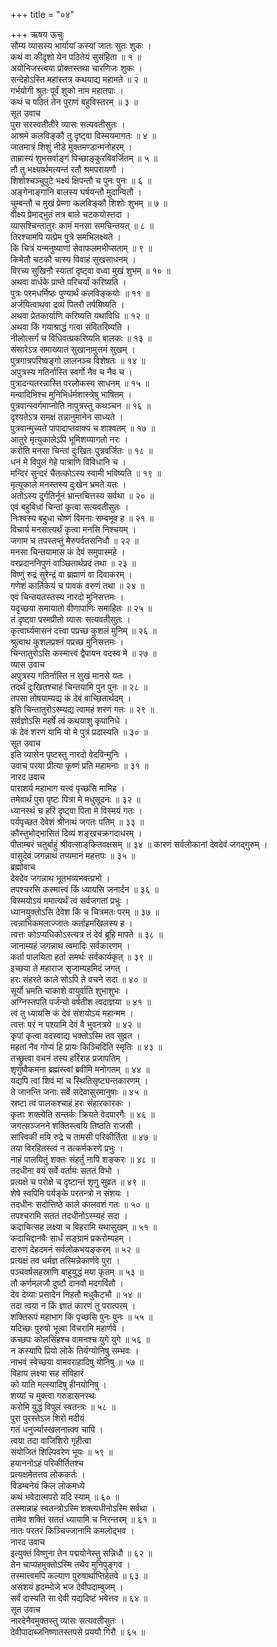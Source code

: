 +++
title = "०४"

+++
ऋषय ऊचुः  
सौम्य व्यासस्य भार्यायां कस्यां जातः सुतः शुकः ।  
कथं वा कीदृशो येन पठितेयं सुसंहिता ॥ १ ॥  
अयोनिजस्त्वया प्रोक्तस्तथा चारणिजः शुकः ।  
सन्देहोऽस्ति महांस्तत्र कथयाद्य महामते ॥ २ ॥  
गर्भयोगी श्रुतः पूर्वं शुको नाम महातपाः ।  
कथं च पठितं तेन पुराणं बहुविस्तरम् ॥ ३ ॥  
सूत उवाच  
पुरा सरस्वतीतीरे व्यासः सत्यवतीसुतः ।  
आश्रमे कलविङ्कौ तु दृष्ट्वा विस्मयमागतः ॥ ४ ॥  
जातमात्रं शिशुं नीडे मुक्तमण्डान्मनोहरम् ।  
ताम्रास्यं शुभसर्वाङ्गं पिच्छाङ्कुरविवर्जितम् ॥ ५ ॥  
तौ तु भक्ष्यार्थमत्यन्तं रतौ श्रमपरायणौ ।  
शिशोश्चञ्चुपुटे भक्ष्यं क्षिपन्तौ च पुनः पुनः ॥ ६ ॥  
अङ्गेनाङ्गानि बालस्य घर्षयन्तौ मुदान्वितौ ।  
चुम्बन्तौ च मुखं प्रेम्णा कलविङ्कौ शिशोः शुभम् ॥ ७ ॥  
वीक्ष्य प्रेमाद्‌भुतं तत्र बाले चटकयोस्तदा ।  
व्यासश्चिन्तातुरः कामं मनसा समचिन्तयत् ॥ ८ ॥  
तिरश्चामपि यत्प्रेम पुत्रे समभिलक्ष्यते ।  
किं चित्रं यन्मनुष्याणां सेवाफलमभीप्सताम् ॥ ९ ॥  
किमेतौ चटकौ चास्य विवाहं सुखसाधनम् ।  
विरच्य सुखिनौ स्यातां दृष्ट्वा वध्वा मुखं शुभम् ॥ १० ॥  
अथवा वार्धके प्राप्ते परिचर्यां करिष्यति ।  
पुत्रः परमधर्मिष्ठः पुण्यार्थं कलविङ्कयोः ॥ ११ ॥  
अर्जयित्वाथवा द्रव्यं पितरौ तर्पयिष्यति ।  
अथवा प्रेतकार्याणि करिष्यति यथाविधि ॥ १२ ॥  
अथवा किं गयाश्राद्धं गत्वा संवितरिष्यति ।  
नीलोत्सर्गं च विधिवत्प्रकरिष्यति बालकः ॥ १३ ॥  
संसारेऽत्र समाख्यातं सुखानामुत्तमं सुखम् ।  
पुत्रगात्रपरिष्वङ्गो लालनञ्च विशेषतः ॥ १४ ॥  
अपुत्रस्य गतिर्नास्ति स्वर्गो नैव च नैव च ।  
पुत्रादन्यतरन्नास्ति परलोकस्य साधनम् ॥ १५ ॥  
मन्वादिभिश्च मुनिभिर्धर्मशास्त्रेषु भाषितम् ।  
पुत्रवान्स्वर्गमाप्नोति नापुत्रस्तु कथञ्चन ॥ १६ ॥  
दृश्यतेऽत्र समक्षं तन्नानुमानेन साध्यते ।  
पुत्रवान्मुच्यते पापादाप्तवाक्यं च शाश्वतम् ॥ १७ ॥  
आतुरे मृत्युकालेऽपि भूमिशय्यागतो नरः ।  
करोति मनसा चिन्तां दुःखितः पुत्रवर्जितः ॥ १८ ॥  
धनं मे विपुलं गेहे पात्राणि विविधानि च ।  
मन्दिरं सुन्दरं चैतत्कोऽस्य स्वामी भविष्यति ॥ १९ ॥  
मृत्युकाले मनस्तस्य दुःखेन भ्रमते यतः ।  
अतोऽस्य दुर्गतिर्नूनं भ्रान्तचित्तस्य सर्वथा ॥ २० ॥  
एवं बहुविधां चिन्तां कृत्वा सत्यवतीसुतः ।  
निःश्वस्य बहुधा चोष्णं विमनाः सम्बभूव ह ॥ २१ ॥  
विचार्य मनसात्यर्थं कृत्वा मनसि निश्चयम् ।  
जगाम च तपस्तप्तुं मेरुपर्वतसनिधौ ॥ २२ ॥  
मनसा चिन्तयामास कं देवं समुपास्महे ।  
वरप्रदाननिपुणं वाञ्छितार्थप्रदं तथा ॥ २३ ॥  
विष्णुं रुद्रं सुरेन्द्रं वा ब्रह्माणं वा दिवाकरम् ।  
गणेशं कार्तिकेयं च पावकं वरुणं तथा ॥ २४ ॥  
एवं चिन्तयतस्तस्य नारदो मुनिसत्तमः ।  
यदृच्छया समायातो वीणापाणिः समाहितः ॥ २५ ॥  
तं दृष्ट्वा परमप्रीतो व्यासः सत्यवतीसुतः ।  
कृत्वार्घ्यमासनं दत्त्वा पप्रच्छ कुशलं मुनिम् ॥ २६ ॥  
श्रुत्वाथ कुशलप्रश्नं पप्रच्छ मुनिसत्तमः ।  
चिन्तातुरोऽसि कस्मात्त्वं द्वैपायन वदस्व मे ॥ २७ ॥  
व्यास उवाच  
अपुत्रस्य गतिर्नास्ति न सुखं मानसे यतः ।  
तदर्थं दुःखितश्चाहं चिन्तयामि पुन पुनः ॥ २८ ॥  
तपसा तोषयाम्यद्य कं देवं वाच्छितार्थदम् ।  
इति चिन्तातुरोऽस्म्यद्य त्वामहं शरणं गतः ॥ २९ ॥  
सर्वज्ञोऽसि महर्षे त्वं कथयाशु कृपानिधे ।  
कं देवं शरणं यामि यो मे पुत्रं प्रदास्यति ॥ ३० ॥  
सूत उवाच  
इति व्यासेन पृष्टस्तु नारदो वेदविन्मुनिः ।  
उवाच परया प्रीत्या कृष्णं प्रति महामनाः ॥ ३१ ॥  
नारद उवाच  
पाराशर्य महाभाग यत्त्वं पृच्छसि मामिह ।  
तमेवार्थं पुरा पृष्टः पित्रा मे मधुसूदनः ॥ ३२ ॥  
ध्यानस्थं च हरिं दृष्ट्वा पिता मे विस्मयं गतः ।  
पर्यपृच्छत देवेशं श्रीनाथं जगतः पतिम् ॥ ३३ ॥  
कौस्तुभोद्भासितं दिव्यं शङ्खचक्रगदाधरम् ।  
पीताम्बरं चतुर्बाहुं श्रीवत्साङ्‌कितवक्षसम् ॥ ३४ ॥
कारणं सर्वलोकानां देवदेवं जगद्गुरुम् ।  
वासुदेवं जगन्नाथं तप्यमानं महत्तपः ॥ ३५ ॥  
ब्रह्मोवाच  
देवदेव जगन्नाथ भूतभव्यभवत्प्रभो ।  
तपश्चरसि कस्मात्त्वं किं ध्यायसि जनार्दन ॥ ३६ ॥  
विस्मयोऽयं ममात्यर्थं त्वं सर्वजगतां प्रभुः ।  
ध्यानयुक्तोऽसि देवेश किं च चित्रमतः परम् ॥ ३७ ॥  
त्वन्नाभिकमलाज्जातः कर्ताहमखिलस्य ह ।  
त्वत्तः कोऽप्यधिकोऽस्त्यत्र तं देवं ब्रूहि मापते ॥ ३८ ॥  
जानाम्यहं जगन्नाथ त्वमादिः सर्वकारणम् ।  
कर्ता पालयिता हर्ता समर्थः सर्वकार्यकृत् ॥ ३९ ॥  
इच्छया ते महाराज सृजाम्यहमिदं जगत् ।  
हरः संहरते काले सोऽपि ते वचने सदा ॥ ४० ॥  
सूर्यो भ्रमति चाकाशे वायुर्वाति शुभाशुभः ।  
अग्निस्तपति पर्जन्यो वर्षतीश त्वदाज्ञया ॥ ४१ ॥  
त्वं तु ध्यायसि कं देवं संशयोऽयं महान्मम ।  
त्वत्तः परं न पश्यामि देवं वै भुवनत्रये ॥ ४२ ॥  
कृपां कृत्वा वदस्वाद्य भक्तोऽस्मि तव सुव्रत ।  
महतां नैव गोप्यं हि प्रायः किञ्चिदिति स्मृतिः ॥ ४३ ॥  
तच्छ्रुत्वा वचनं तस्य हरिराह प्रजापतिम् ।  
शृणुष्वैकमना ब्रह्मंस्त्वां ब्रवीमि मनोगतम् ॥ ४४ ॥  
यद्यपि त्वां शिवं मां च स्थितिसृष्ट्यन्तकारणम् ।  
ते जानन्ति जनाः सर्वे सदेवासुरमानुषाः ॥ ४५ ॥  
स्रष्टा त्वं पालकश्चाहं हरः संहारकारकः ।  
कृताः शक्त्येति सन्तर्कः क्रियते वेदपारगैः ॥ ४६ ॥  
जगत्सञ्जनने शक्तिस्त्वयि तिष्ठति राजसी ।  
सात्त्विकी मयि रुद्रे च तामसी परिकीर्तिता ॥ ४७ ॥  
तया विरहितस्त्वं न तत्कर्मकरणे प्रभुः ।  
नाहं पालयितुं शक्तः संहर्तुं नापि शङ्करः ॥ ४८ ॥  
तदधीना वयं सर्वे वर्तामः सततं विभो ।  
प्रत्यक्षे च परोक्षे च दृष्टान्तं शृणु सुव्रत ॥ ४९ ॥  
शेषे स्वपिमि पर्यङ्के परतन्त्रो न संशयः ।  
तदधीनः सदोत्तिष्ठे काले कालवशं गतः ॥ ५० ॥  
तपश्चरामि सततं तदधीनोऽस्म्यहं सदा ।  
कदाचित्सह लक्ष्या च विहरामि यथासुखम् ॥ ५१ ॥  
कदाचिद्दानवैः सार्धं सङ्ग्रामं प्रकरोम्यहम् ।  
दारुणं देहदमनं सर्वलोकभयङ्करम् ॥ ५२ ॥  
प्रत्यक्षं तव धर्मज्ञ तस्मिन्नेकार्णवे पुरा ।  
पञ्चवर्षसहस्राणि बाहुयुद्धं मया कृतम् ॥ ५३ ॥  
तौ कर्णमलजौ दुष्टौ दानवौ मदगर्वितौ ।  
देव देव्याः प्रसादेन निहतौ मधुकैटभौ ॥ ५४ ॥  
तदा त्वया न किं ज्ञातं कारणं तु परात्परम् ।  
शक्तिरूपं महाभाग किं पृच्छसि पुनः पुनः ॥ ५५ ॥  
यदिच्छः पुरुषो भूत्वा विचरामि महार्णवे ।  
कच्छपः कोलसिंहश्च वामनश्च युगे युगे ॥ ५६ ॥  
न कस्यापि प्रियो लोके तिर्यग्योनिषु सम्भवः ।  
नाभवं स्वेच्छया वामवराहादिषु योनिषु ॥ ५७ ॥  
विहाय लक्ष्या सह संविहारं  
     को याति मत्स्यादिषु हीनयोनिषु ।  
शय्यां च मुक्त्वा गरुडासनस्थः  
     करोमि युद्धं विपुलं स्वतन्त्रः ॥ ५८ ॥  
पुरा पुरस्तेऽज शिरो मदीयं  
     गतं धनुर्ज्यास्खलनात्क्व चापि ।  
त्वया तदा वाजिशिरो गृहीत्वा  
     संयोजितं शिल्पिवरेण भूयः ॥ ५९ ॥  
हयाननोऽहं परिकीर्तितश्च  
     प्रत्यक्षमेतत्तव लोककर्तः ।  
विडम्बनेयं किल लोकमध्ये  
     कथं भवेदात्मपरो यदि स्याम् ॥ ६० ॥  
तस्मान्नाहं स्वतन्त्रोऽस्मि शक्त्यधीनोऽस्मि सर्वथा ।  
तामेव शक्तिं सततं ध्यायामि च निरन्तरम् ॥ ६१ ॥  
नातः परतरं किञ्चिज्जानामि कमलोद्भव ।  
नारद उवाच  
इत्युक्तं विष्णुना तेन पद्मयोनेस्तु सन्निधौ ॥ ६२ ॥  
तेन चाप्यहमुक्तोऽस्मि तथैव मुनिपुङ्गव ।  
तस्मात्त्वमपि कल्याण पुरुषार्थाप्तिहेतवे ॥ ६३ ॥  
असंशयं हृदम्भोजे भज देवीपदाम्बुजम् ।  
सर्वं दास्यति सा देवी यद्यदिष्टं भवेत्तव ॥ ६४ ॥  
सूत उवाच  
नारदेनैवमुक्तस्तु व्यासः सत्यवतीसुतः ।  
देवीपादाब्जनिष्णातस्तपसे प्रययौ गिरौ ॥ ६५ ॥
